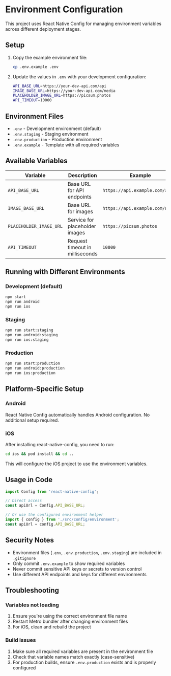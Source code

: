 # Environment Configuration

This project uses React Native Config for managing environment variables across different deployment stages.

## Setup

1. Copy the example environment file:
   ```bash
   cp .env.example .env
   ```

2. Update the values in `.env` with your development configuration:
   ```bash
   API_BASE_URL=https://your-dev-api.com/api
   IMAGE_BASE_URL=https://your-dev-api.com/media
   PLACEHOLDER_IMAGE_URL=https://picsum.photos
   API_TIMEOUT=10000
   ```

## Environment Files

- `.env` - Development environment (default)
- `.env.staging` - Staging environment
- `.env.production` - Production environment
- `.env.example` - Template with all required variables

## Available Variables

| Variable | Description | Example |
|----------|-------------|---------|
| `API_BASE_URL` | Base URL for API endpoints | `https://api.example.com/api` |
| `IMAGE_BASE_URL` | Base URL for images | `https://api.example.com/media` |
| `PLACEHOLDER_IMAGE_URL` | Service for placeholder images | `https://picsum.photos` |
| `API_TIMEOUT` | Request timeout in milliseconds | `10000` |

## Running with Different Environments

### Development (default)
```bash
npm start
npm run android
npm run ios
```

### Staging
```bash
npm run start:staging
npm run android:staging
npm run ios:staging
```

### Production
```bash
npm run start:production
npm run android:production
npm run ios:production
```

## Platform-Specific Setup

### Android
React Native Config automatically handles Android configuration. No additional setup required.

### iOS
After installing react-native-config, you need to run:
```bash
cd ios && pod install && cd ..
```

This will configure the iOS project to use the environment variables.

## Usage in Code

```typescript
import Config from 'react-native-config';

// Direct access
const apiUrl = Config.API_BASE_URL;

// Or use the configured environment helper
import { config } from './src/config/environment';
const apiUrl = config.API_BASE_URL;
```

## Security Notes

- Environment files (`.env`, `.env.production`, `.env.staging`) are included in `.gitignore`
- Only commit `.env.example` to show required variables
- Never commit sensitive API keys or secrets to version control
- Use different API endpoints and keys for different environments

## Troubleshooting

### Variables not loading
1. Ensure you're using the correct environment file name
2. Restart Metro bundler after changing environment files
3. For iOS, clean and rebuild the project

### Build issues
1. Make sure all required variables are present in the environment file
2. Check that variable names match exactly (case-sensitive)
3. For production builds, ensure `.env.production` exists and is properly configured
